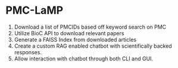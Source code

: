 # PMC-LaMP

1) Download a list of PMCIDs based off keyword search on PMC
2) Utilize BioC API to download relevant papers
3) Generate a FAISS Index from downloaded articles
4) Create a custom RAG enabled chatbot with scientifically backed responses.
5) Allow interaction with chatbot through both CLI and GUI.